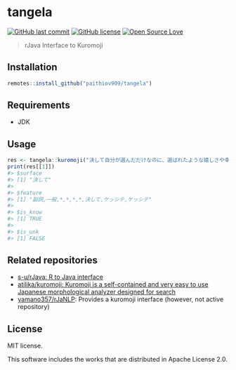 # tangela

[![GitHub last commit](https://img.shields.io/github/last-commit/paithiov909/tangela)](#) [![GitHub license](https://img.shields.io/github/license/paithiov909/tangela)](https://github.com/paithiov909/tangela/blob/master/LICENSE) [![Open Source Love](https://badges.frapsoft.com/os/v1/open-source.svg?v=103)](https://github.com/ellerbrock/open-source-badges/)


> rJava Interface to Kuromoji

## Installation

``` R
remotes::install_github("paithiov909/tangela")
```

## Requirements

- JDK

## Usage

``` R
res <- tangela::kuromoji("決して自分が選んだだけなのに、選ばれたような嬉しさや幸せをくれるのがデニムです")
print(res[[1]])
#> $surface
#> [1] "決して"
#> 
#> $feature
#> [1] "副詞,一般,*,*,*,*,決して,ケッシテ,ケッシテ"
#> 
#> $is_know
#> [1] TRUE
#> 
#> $is_unk
#> [1] FALSE
```

## Related repositories

- [s-u/rJava: R to Java interface](https://github.com/s-u/rJava)
- [atilika/kuromoji: Kuromoji is a self-contained and very easy to use Japanese morphological analyzer designed for search](https://github.com/atilika/kuromoji)
- [yamano357/rJaNLP](https://github.com/yamano357/rJaNLP): Provides a kuromoji interface (however, not active repository)

## License

MIT license.

This software includes the works that are distributed in Apache License 2.0.


